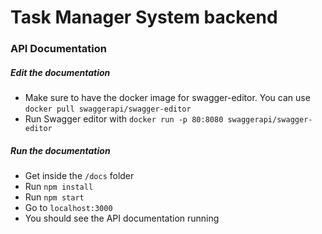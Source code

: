# Task Manager System backend

### API Documentation

##### Edit the documentation

- Make sure to have the docker image for swagger-editor. You can use `docker pull swaggerapi/swagger-editor`
- Run Swagger editor with `docker run -p 80:8080 swaggerapi/swagger-editor`

##### Run the documentation

- Get inside the `/docs` folder
- Run `npm install`
- Run `npm start`
- Go to `localhost:3000`
- You should see the API documentation running
